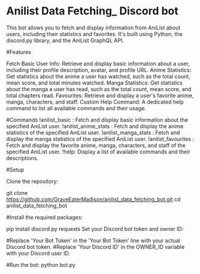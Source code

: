 # Anilist Data Fetching_ Discord bot

This bot allows you to fetch and display information from AniList about users, including their statistics and favorites. It's built using Python, the discord.py library, and the AniList GraphQL API.

#Features

Fetch Basic User Info: Retrieve and display basic information about a user, including their profile description, avatar, and profile URL.
Anime Statistics: Get statistics about the anime a user has watched, such as the total count, mean score, and total minutes watched.
Manga Statistics: Get statistics about the manga a user has read, such as the total count, mean score, and total chapters read.
Favourites: Retrieve and display a user's favorite anime, manga, characters, and staff.
Custom Help Command: A dedicated help command to list all available commands and their usage.

#Commands
!anilist_basic <username>: Fetch and display basic information about the specified AniList user.
!anilist_anime_stats <username>: Fetch and display the anime statistics of the specified AniList user.
!anilist_manga_stats <username>: Fetch and display the manga statistics of the specified AniList user.
!anilist_favourites <username>: Fetch and display the favorite anime, manga, characters, and staff of the specified AniList user.
!help: Display a list of available commands and their descriptions.

#Setup

Clone the repository:

git clone https://github.com/GraveEaterMadison/anilist_data_fetching_bot.git
cd anilist_data_fetching_bot


#Install the required packages:

pip install discord.py requests
Set your Discord bot token and owner ID:

#Replace 'Your Bot Token' in the 'Your Bot Token' line with your actual Discord bot token.
#Replace 'Your Discord ID' in the OWNER_ID variable with your Discord user ID.


#Run the bot:
python bot.py
